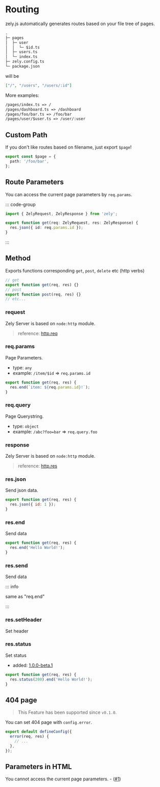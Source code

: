 # Routing

zely.js automatically generates routes based on your file tree of pages.

```txt
.
├─ pages
│  ├─ user
│  │  └─ $id.ts
│  ├─ users.ts
│  └─ index.ts
├─ zely.config.ts
└─ package.json
```

will be

```json
["/", "/users", "/users/:id"]
```

More examples:

```txt
/pages/index.ts => /
/pages/dashboard.ts => /dashboard
/pages/foo/bar.ts => /foo/bar
/pages/user/$user.ts => /user/:user
```

## Custom Path

If you don't like routes based on filename, just export `$page`!

```ts
export const $page = {
  path: '/foo/bar',
};
```

## Route Parameters

You can access the current page parameters by `req.params`.

::: code-group

```ts [pages/user/$id.ts]
import { ZelyRequest, ZelyResponse } from 'zely';

export function get(req: ZelyRequest, res: ZelyResponse) {
  res.json({ id: req.params.id });
}
```

:::

## Method

Exports functions corresponding `get`, `post`, `delete` etc (http verbs)

```ts
// get
export function get(req, res) {}
// post
export function post(req, res) {}
// etc...
```

### request

Zely Server is based on `node:http` module.

> reference: [http.req](https://nodejs.org/en/docs/guides/anatomy-of-an-http-transaction/#request-body)

### req.params

Page Parameters.

- type: `any`
- example: `/item/$id` => `req.params.id`

```js
export function get(req, res) {
  res.end(`item: ${req.params.id}!`);
}
```

### req.query

Page Querystring.

- type: `object`
- example: `/abc?foo=bar` => `req.query.foo`

### response

Zely Server is based on `node:http` module.

> reference: [http.res](https://nodejs.org/en/docs/guides/anatomy-of-an-http-transaction/#http-status-code)

### res.json

Send json data.

```js
export function get(req, res) {
  res.json({ id: 1 });
}
```

### res.end

Send data

```js
export function get(req, res) {
  res.end('Hello World!');
}
```

### res.send

Send data

::: info

same as "req.end"

:::

### res.setHeader

Set header

### res.status

Set status

- added: [1.0.0-beta.1](https://github.com/do4ng/zely/blob/main/packages/zely/CHANGELOG.md#100-beta1-2023-02-27)

```js
export function get(req, res) {
  res.status(200).end('Hello World!');
}
```

## 404 page

> This Feature has been supported since `v0.1.0`.

You can set 404 page with `config.error`.

```ts
export default defineConfig({
  error(req, res) {
    // ...
  },
});
```

## Parameters in HTML

You cannot access the current page parameters. - ([#1](https://github.com/do4ng/zely/issues/1))
